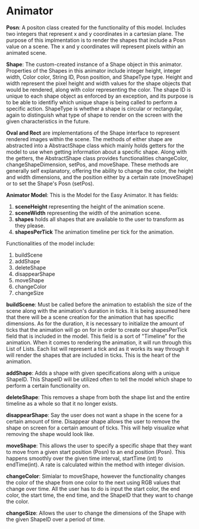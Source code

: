 # Animator
**Posn**: A positon class created for the functionality of this model. Includes two integers that represent x and y coordinates in a cartesian plane. The
purpose of this implmentation is to render the shapes that include a Posn value on a scene. The x and y coordinates will represent pixels within an animated scene.

**Shape**: The custom-created instance of a Shape object in this animator. Properties of the Shapes in this animator include integer height, integer width, 
Color color, String ID, Posn position, and ShapeType type. Height and width represent the pixel height and width values for the shape objects that
would be rendered, along with color representing the color. The shape ID is unique to each shape object as enforced by an exception, and its purpose is to be able
to identifiy which unique shape is being called to perform a specific action. ShapeType is whether a shape is circular or rectangular, again to distinguish what type of
shape to render on the screen with the given characteristics in the future.

**Oval and Rect** are implementations of the Shape interface to represent rendered images within the scene. The methods of either shape are abstracted into a AbstractShape
class which mainly holds getters for the model to use when getting information about a specific shape. Along with the getters, the AbstractShape class provides
functionalities changeColor, changeShapeDimension, setPos, and moveShape. These methods are generally self explanatory, offering the ability to change the color, the 
height and width dimensions, and the position either by a certain rate (moveShape) or to set the Shape's Posn (setPos).

**Animator Model**: This is the Model for the Easy Animator. It has fields:
1. **sceneHeight** representing the height of the animation scene.
2. **sceneWidth** representing the width of the animation scene.
3. **shapes** holds all shapes that are available to the user to transform as they please.
4. **shapesPerTick** The animation timeline per tick for the animation.

Functionalities of the model include:
1. buildScene
2. addShape
3. deleteShape
4. disappearShape
5. moveShape
6. changeColor
7. changeSize

**buildScene**: Must be called before the animation to establish the size of the scene along with the animation's duration in ticks. It is being assumed here that there
will be a scene creation for the animation that has specific dimensions. As for the duration, it is necessary to initialize the amount of ticks that the animation will
go on for in order to create our shapesPerTick field that is included in the model. This field is a sort of "Timeline" for the animation. When it comes to rendering
the animation, it will run through this List of Lists. Each list will represent a tick and as it works its way through it will render the shapes that are included in
ticks. This is the heart of the animation.

**addShape**: Adds a shape with given specifications along with a unique ShapeID. This ShapeID will be utilized often to tell the model which shape to perform
a certain functionality on.

**deleteShape**: This removes a shape from both the shape list and the entire timeline as a whole so that it no longer exists.

**disappearShape**: Say the user does not want a shape in the scene for a certain amount of time. Disappear shape allows the user to remove the shape on screen for
a certain amount of ticks. This will help visualize what removing the shape would look like.

**moveShape**: This allows the user to specify a specific shape that they want to move from a given start position (Posn) to an end position (Posn). This happens
smoothly over the given time interval, startTime (int) to endTime(int). A rate is calculated within the method with integer division.

**changeColor**: Simialar to moveShape, however the functionality changes the color of the shape from one color to the next using RGB values that change over time.
All the user has to do is input the start color, the end color, the start time, the end time, and the ShapeID that they want to change the color.

**changeSize**: Allows the user to change the dimensions of the Shape with the given ShapeID over a period of time.
